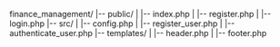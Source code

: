 finance_management/
|-- public/
|   |-- index.php
|   |-- register.php
|   |-- login.php
|-- src/
|   |-- config.php
|   |-- register_user.php
|   |-- authenticate_user.php
|-- templates/
|   |-- header.php
|   |-- footer.php
